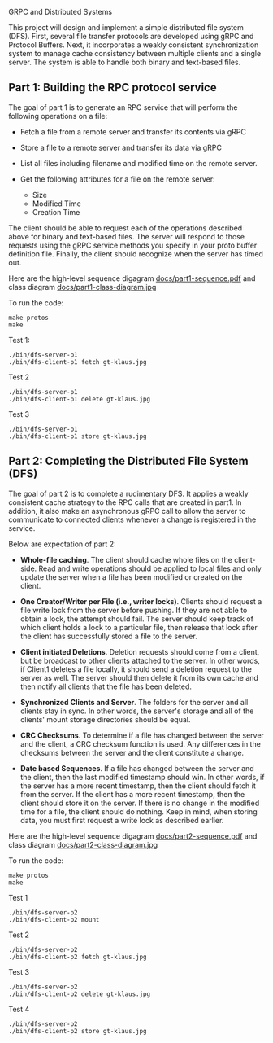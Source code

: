  GRPC and Distributed Systems

This project will design and implement a simple distributed file system (DFS).  First, several file transfer protocols are developed using gRPC and Protocol Buffers. Next, it incorporates a weakly consistent synchronization system to manage cache consistency between multiple clients and a single server. The system is able to handle both binary and text-based files.

## Part 1: Building the RPC protocol service

The goal of part 1 is to generate an RPC service that will perform the following operations on a file:

* Fetch a file from a remote server and transfer its contents via gRPC
* Store a file to a remote server and transfer its data via gRPC
* List all files including filename and modified time on the remote server.
* Get the following attributes for a file on the remote server:

    *  Size
    *  Modified Time
    *  Creation Time

The client should be able to request each of the operations described above for binary and text-based files. The server will respond to those requests using the gRPC service methods you specify in your proto buffer definition file. Finally, the client should recognize when the server has timed out. 

Here are the high-level sequence digagram [docs/part1-sequence.pdf](docs/part1-sequence.pdf) and class diagram [docs/part1-class-diagram.jpg](docs/part1-class-diagram.jpg)


To run the code:
```
make protos
make
```
Test 1:
```
./bin/dfs-server-p1
./bin/dfs-client-p1 fetch gt-klaus.jpg
```
Test 2
```
./bin/dfs-server-p1
./bin/dfs-client-p1 delete gt-klaus.jpg
```
Test 3
```
./bin/dfs-server-p1
./bin/dfs-client-p1 store gt-klaus.jpg
```

## Part 2: Completing the Distributed File System (DFS)
The goal of part 2 is to complete a rudimentary DFS. It applies a weakly consistent cache strategy to the RPC calls that are created in part1. In addition, it also make an asynchronous gRPC call to allow the server to communicate to connected clients whenever a change is registered in the service.

Below are expectation of part 2: 

* **Whole-file caching**. The client should cache whole files on the client-side. Read and write operations should be applied to local files and only update the server when a file has been modified or created on the client.

* **One Creator/Writer per File (i.e., writer locks)**. Clients should request a file write lock from the server before pushing. If they are not able to obtain a lock, the attempt should fail. The server should keep track of which client holds a lock to a particular file, then release that lock after the client has successfully stored a file to the server.

* **Client initiated Deletions**. Deletion requests should come from a client, but be broadcast to other clients attached to the server. In other words, if Client1 deletes a file locally, it should send a deletion request to the server as well. The server should then delete it from its own cache and then notify all clients that the file has been deleted.

* **Synchronized Clients and Server**. The folders for the server and all clients stay in sync. In other words, the server's storage and all of the clients' mount storage directories should be equal.

* **CRC Checksums**. To determine if a file has changed between the server and the client, a CRC checksum function is used. Any differences in the checksums between the server and the client constitute a change. 

* **Date based Sequences**. If a file has changed between the server and the client, then the last modified timestamp should win. In other words, if the server has a more recent timestamp, then the client should fetch it from the server. If the client has a more recent timestamp, then the client should store it on the server. If there is no change in the modified time for a file, the client should do nothing. Keep in mind, when storing data, you must first request a write lock as described earlier.

Here are the high-level sequence digagram [docs/part2-sequence.pdf](docs/part2-sequence.pdf) and class diagram [docs/part2-class-diagram.jpg](docs/part2-class-diagram.jpg)

To run the code:
```
make protos
make
```
Test 1 
```
./bin/dfs-server-p2
./bin/dfs-client-p2 mount
```
Test 2
```
./bin/dfs-server-p2
./bin/dfs-client-p2 fetch gt-klaus.jpg
```
Test 3
```
./bin/dfs-server-p2
./bin/dfs-client-p2 delete gt-klaus.jpg
```
Test 4
```
./bin/dfs-server-p2
./bin/dfs-client-p2 store gt-klaus.jpg
```

